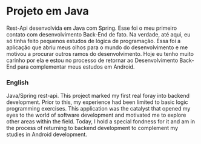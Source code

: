 # Projeto em Java
Rest-Api desenvolvida em Java com Spring.
Esse foi o meu primeiro contato com desenvolvimento Back-End de fato. Na verdade, até aqui, eu só tinha feito pequenos estudos de lógica de programação.
Essa foi a aplicação que abriu meus olhos para o mundo do desenvolvimento e me motivou a procurar outros ramos do desenvolvimento.
Hoje eu tenho muito carinho por ela e estou no processo de retornar ao Desenvolvimento Back-End para complementar meus estudos em Android.

### English
Java/Spring rest-api.
This project marked my first real foray into backend development. Prior to this, my experience had been limited to basic logic programming exercises.
This application was the catalyst that opened my eyes to the world of software development and motivated me to explore other areas within the field.
Today, I hold a special fondness for it and am in the process of returning to backend development to complement my studies in Android development.
